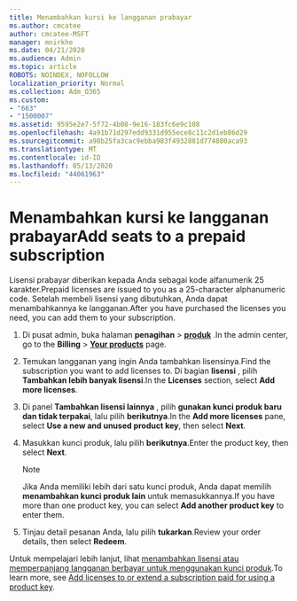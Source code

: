 ```yaml
---
title: Menambahkan kursi ke langganan prabayar
ms.author: cmcatee
author: cmcatee-MSFT
manager: mnirkhe
ms.date: 04/21/2020
ms.audience: Admin
ms.topic: article
ROBOTS: NOINDEX, NOFOLLOW
localization_priority: Normal
ms.collection: Adm_O365
ms.custom:
- "663"
- "1500007"
ms.assetid: 9595e2e7-5f72-4b08-9e16-183fc6e9c108
ms.openlocfilehash: 4a91b71d297edd9331d955ece8c11c2d1eb86d29
ms.sourcegitcommit: a98b25fa3cac9ebba983f4932881d774880aca93
ms.translationtype: MT
ms.contentlocale: id-ID
ms.lasthandoff: 05/13/2020
ms.locfileid: "44061963"
---
```

# <a name="add-seats-to-a-prepaid-subscription"></a><span data-ttu-id="dd8ba-102">Menambahkan kursi ke langganan prabayar</span><span class="sxs-lookup"><span data-stu-id="dd8ba-102">Add seats to a prepaid subscription</span></span>

<span data-ttu-id="dd8ba-103">Lisensi prabayar diberikan kepada Anda sebagai kode alfanumerik 25 karakter.</span><span class="sxs-lookup"><span data-stu-id="dd8ba-103">Prepaid licenses are issued to you as a 25-character alphanumeric code.</span></span> <span data-ttu-id="dd8ba-104">Setelah membeli lisensi yang dibutuhkan, Anda dapat menambahkannya ke langganan.</span><span class="sxs-lookup"><span data-stu-id="dd8ba-104">After you have purchased the licenses you need, you can add them to your subscription.</span></span> 

1. <span data-ttu-id="dd8ba-105">Di pusat admin, buka halaman **penagihan**  >  **[produk](https://go.microsoft.com/fwlink/p/?linkid=842054)** .</span><span class="sxs-lookup"><span data-stu-id="dd8ba-105">In the admin center, go to the **Billing** > **[Your products](https://go.microsoft.com/fwlink/p/?linkid=842054)** page.</span></span>

2. <span data-ttu-id="dd8ba-106">Temukan langganan yang ingin Anda tambahkan lisensinya.</span><span class="sxs-lookup"><span data-stu-id="dd8ba-106">Find the subscription you want to add licenses to.</span></span> <span data-ttu-id="dd8ba-107">Di bagian **lisensi** , pilih **Tambahkan lebih banyak lisensi**.</span><span class="sxs-lookup"><span data-stu-id="dd8ba-107">In the **Licenses** section, select **Add more licenses**.</span></span>

3. <span data-ttu-id="dd8ba-108">Di panel **Tambahkan lisensi lainnya** , pilih **gunakan kunci produk baru dan tidak terpakai**, lalu pilih **berikutnya**.</span><span class="sxs-lookup"><span data-stu-id="dd8ba-108">In the **Add more licenses** pane, select **Use a new and unused product key**, then select **Next**.</span></span>

4. <span data-ttu-id="dd8ba-109">Masukkan kunci produk, lalu pilih **berikutnya**.</span><span class="sxs-lookup"><span data-stu-id="dd8ba-109">Enter the product key, then select **Next**.</span></span>

    > [!NOTE]
    > <span data-ttu-id="dd8ba-110">Jika Anda memiliki lebih dari satu kunci produk, Anda dapat memilih **menambahkan kunci produk lain** untuk memasukkannya.</span><span class="sxs-lookup"><span data-stu-id="dd8ba-110">If you have more than one product key, you can select **Add another product key** to enter them.</span></span>

5. <span data-ttu-id="dd8ba-111">Tinjau detail pesanan Anda, lalu pilih **tukarkan**.</span><span class="sxs-lookup"><span data-stu-id="dd8ba-111">Review your order details, then select **Redeem**.</span></span>

<span data-ttu-id="dd8ba-112">Untuk mempelajari lebih lanjut, lihat [menambahkan lisensi atau memperpanjang langganan berbayar untuk menggunakan kunci produk](https://docs.microsoft.com/office365/admin/misc/add-licenses-using-product-key).</span><span class="sxs-lookup"><span data-stu-id="dd8ba-112">To learn more, see [Add licenses to or extend a subscription paid for using a product key](https://docs.microsoft.com/office365/admin/misc/add-licenses-using-product-key).</span></span>